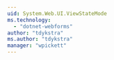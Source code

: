 ```yaml
---
uid: System.Web.UI.ViewStateMode
ms.technology: 
  - "dotnet-webforms"
author: "tdykstra"
ms.author: "tdykstra"
manager: "wpickett"
---
```

